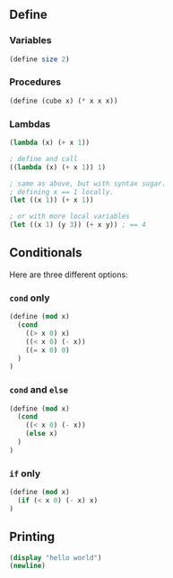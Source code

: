 ## Define

### Variables

```scm
(define size 2)
```

### Procedures

```scm
(define (cube x) (* x x x))
```

### Lambdas

```scm
(lambda (x) (+ x 1))

; define and call
((lambda (x) (+ x 1)) 1)

; same as above, but with syntax sugar.
; defining x == 1 locally.
(let ((x 1)) (+ x 1))

; or with more local variables
(let ((x 1) (y 3)) (+ x y)) ; == 4
```

## Conditionals

Here are three different options:

### `cond` only

```scm
(define (mod x)
  (cond
    ((> x 0) x)
    ((< x 0) (- x))
    ((= x 0) 0)
  )
)
```

### `cond` and `else`

```scm
(define (mod x)
  (cond
    ((< x 0) (- x))
    (else x)
  )
)
```

### `if` only

```scm
(define (mod x)
  (if (< x 0) (- x) x)
)
```

## Printing

```scm
(display "hello world")
(newline)
```
